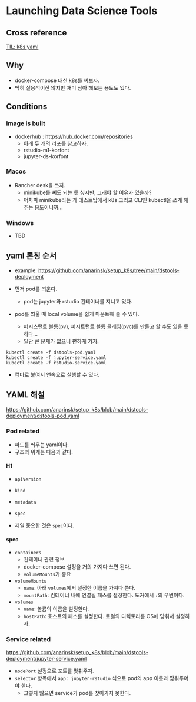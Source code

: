 # Launching Data Science Tools 

## Cross reference 

[TIL: k8s yaml]()

## Why 

- docker-compose 대신 k8s를 써보자. 
- 딱히 실용적이진 않지만 재미 삼아 해보는 용도도 있다. 

## Conditions 

### Image is built 

- dockerhub : https://hub.docker.com/repositories
    + 아래 두 개의 리포를 참고하자. 
    + rstudio-m1-korfont 
    + jupyter-ds-korfont 

### Macos 

- Rancher desk을 쓰자. 
    + minikube를 써도 되는 듯 싶지만, 그래야 할 이유가 있을까? 
    + 어차피 minikube라는 게 데스트탑에서 k8s 그리고 CLI인 kubectl을 쓰게 해주는 용도이니까... 

### Windows 

- TBD 

## yaml 론칭 순서 

- example: https://github.com/anarinsk/setup_k8s/tree/main/dstools-deployment

- 먼저 pod를 띄운다. 
    + pod는 jupyter와 rstudio 컨테이너를 지니고 있다. 
- pod를 띄울 때 local volume을 쉽게 마운트해 줄 수 있다. 
    + 퍼시스턴트 볼륨(pv), 퍼시트턴트 볼륨 클레임(pvc)를 만들고 할 수도 있을 듯 하다... 
    + 일단 큰 문제가 없으니 편하게 가자. 

```shell
kubectl create -f dstools-pod.yaml 
kubectl create -f jupyter-service.yaml 
kubectl create -f rstudio-service.yaml 
```

- 컴마로 붙여서 연속으로 실행할 수 있다. 

## YAML 해설 

https://github.com/anarinsk/setup_k8s/blob/main/dstools-deployment/dstools-pod.yaml

### Pod related 

- 파드를 띄우는 yaml이다. 
- 구조의 위계는 다음과 같다. 

#### H1 
- `apiVersion` 
- `kind`
- `metadata`
- `spec` 

- 제일 중요한 것은 `spec`이다. 

#### spec 

- `containers` 
    + 컨테이너 관련 정보 
    + docker-compose 설정을 거의 가져다 쓰면 된다. 
    + `volumeMounts`가 중요 
- `volumeMounts`
    + `name`: 아래 `volumes`에서 설정한 이름을 가져다 쓴다. 
    + `mountPath`: 컨테이너 내에 연결될 패스를 설정한다. 도커에서 `:`의 우변이다. 
- `volumes`
    + `name`: 볼륨의 이름을 설정한다. 
    + `hostPath`: 호스트의 패스를 설정한다. 로컬의 디렉토리를  OS에 맞춰서 설정하자. 

###  Service related 

https://github.com/anarinsk/setup_k8s/blob/main/dstools-deployment/jupyter-service.yaml

- `nodePort` 설정으로 포트를 맞춰주자.
- `selector` 항목에서  `app: jupyter-rstudio` 식으로 pod의 app 이름과 맞춰주어야 한다.  
    + 그렇지 않으면 service가 pod를 찾아가지 못한다. 



